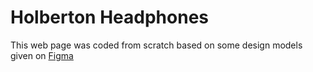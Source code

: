 # Holberton Headphones

This web page was coded from scratch based on some design models given on [Figma](https://www.figma.com/file/gkWRcFqkwtruWZgSfnnHF0/Holberton-School---Headphone-company)
